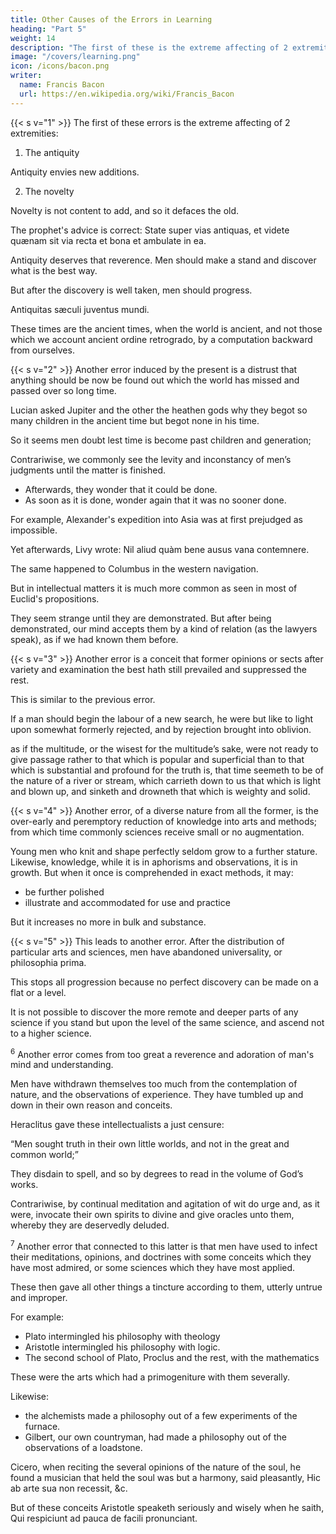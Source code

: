 ```yaml
---
title: Other Causes of the Errors in Learning
heading: "Part 5"
weight: 14
description: "The first of these is the extreme affecting of 2 extremities"
image: "/covers/learning.png"
icon: /icons/bacon.png
writer:
  name: Francis Bacon
  url: https://en.wikipedia.org/wiki/Francis_Bacon
---
```



{{< s v="1" >}} The first of these errors is the extreme affecting of 2 extremities: 

1. The antiquity

Antiquity envies new additions.

2. The novelty

Novelty is not content to add, and so it defaces the old.
<!-- The children of time seem to take after the nature and malice of the father.
- As he devoured his children, so one of them sought to devour and suppress the other. -->

The prophet's advice is correct: State super vias antiquas, et videte quænam sit via recta et bona et ambulate in ea. 

Antiquity deserves that reverence. Men should make a stand and discover what is the best way. 

But after the discovery is well taken, men should progress. 

Antiquitas sæculi juventus mundi.  

These times are the ancient times, when the world is ancient, and not those which we account ancient ordine retrogrado, by a computation backward from ourselves.



{{< s v="2" >}} Another error induced by the present is a distrust that anything should be now be found out which the world has missed and passed over so long time.

Lucian asked Jupiter and the other the heathen gods why they begot so many children in the ancient time but begot none in his time.

 <!-- and asketh whether they were become septuagenary, or whether the law Papia, made against old men’s marriages, had restrained them.   -->

So it seems men doubt lest time is become past children and generation; 

Contrariwise, we commonly see the levity and inconstancy of men’s judgments until the matter is finished.
- Afterwards, they  wonder that it could be done.
- As soon as it is done, wonder again that it was no sooner done.

For example, Alexander's expedition into Asia was at first prejudged as impossible.

Yet afterwards, Livy wrote: Nil aliud quàm bene ausus vana contemnere. 

The same happened to Columbus in the western navigation.

But in intellectual matters it is much more common as seen in most of Euclid's propositions.

They seem strange until they are demonstrated. But after being demonstrated, our mind accepts them by a kind of relation (as the lawyers speak), as if we had known them before.


{{< s v="3" >}} Another error is a conceit that former opinions or sects after variety and examination the best hath still prevailed and suppressed the rest.

This is similar to the previous error. 

If a man should begin the labour of a new search, he were but like to light upon somewhat formerly rejected, and by rejection brought into oblivion.

as if the multitude, or the wisest for the multitude’s sake, were not ready to give passage rather to that which is popular and superficial than to that which is substantial and profound for the truth is, that time seemeth to be of the nature of a river or stream, which carrieth down to us that which is light and blown up, and sinketh and drowneth that which is weighty and solid.


{{< s v="4" >}} Another error, of a diverse nature from all the former, is the over-early and peremptory reduction of knowledge into arts and methods; from which time commonly sciences receive small or no augmentation.  

Young men who knit and shape perfectly seldom grow to a further stature. Likewise, knowledge, while it is in aphorisms and observations, it is in growth. But when it once is comprehended in exact methods, it may:
- be further polished
- illustrate and accommodated for use and practice

But it increases no more in bulk and substance.


{{< s v="5" >}} This leads to another error. After the distribution of particular arts and sciences, men have abandoned universality, or philosophia prima. 

This stops all progression because no perfect discovery can be made on a flat or a level.

It is not possible to discover the more remote and deeper parts of any science if you stand but upon the level of the same science, and ascend not to a higher science.


<sup>6</sup> Another error comes from too great a reverence and adoration of man's mind and understanding.

Men have withdrawn themselves too much from the contemplation of nature, and the observations of experience. They have tumbled up and down in their own reason and conceits. 

Heraclitus gave these intellectualists a just censure:

“Men sought truth in their own little worlds, and not in the great and common world;” 

They disdain to spell, and so by degrees to read in the volume of God’s works.

Contrariwise, by continual meditation and agitation of wit do urge and, as it were, invocate their own spirits to divine and give oracles unto them, whereby they are deservedly deluded.


<sup>7</sup> Another error that connected to this latter is that men have used to infect their meditations, opinions, and doctrines with some conceits which they have most admired, or some sciences which they have most applied.

These then gave all other things a tincture according to them, utterly untrue and improper.

For example:
- Plato intermingled his philosophy with theology
- Aristotle intermingled his philosophy with logic. 
- The second school of Plato, Proclus and the rest, with the mathematics

These were the arts which had a primogeniture with them severally.  

Likewise:
- the alchemists made a philosophy out of a few experiments of the furnace.
- Gilbert, our own countryman, had made a philosophy out of the observations of a loadstone.

Cicero, when reciting the several opinions of the nature of the soul, he found a musician that held the soul was but a harmony, said pleasantly, Hic ab arte sua non recessit, &c.  

But of these conceits Aristotle speaketh seriously and wisely when he saith, Qui respiciunt ad pauca de facili pronunciant.


